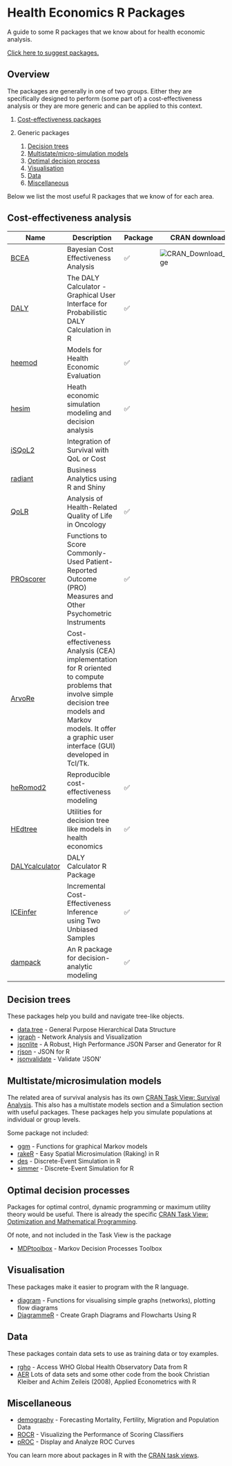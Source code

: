 
Health Economics R Packages
===========================

A guide to some R packages that we know about for health economic analysis.

[Click here to suggest packages.](https://github.com/n8thangreen/health_economics_R_packages/issues)

Overview
--------

The packages are generally in one of two groups. Either they are specifically designed to perform (some part of) a cost-effectiveness analysis or they are more generic and can be applied to this context.

1.  [Cost-effectiveness packages](#cost-effectiveness-analysis)

1.  Generic packages
    1.  [Decision trees](#decision-trees) 
    2.  [Multistate/micro-simulation models](#multistatemicrosimulation-models)
    3.  [Optimal decision process](#optimal-decision-processes)
    4.  [Visualisation](#visualisation)
    5.  [Data](#data)
    6.  [Miscellaneous](#miscellaneous)

Below we list the most useful R packages that we know of for each area.


Cost-effectiveness analysis
---------------------------

| Name | Description | Package | CRAN downloads |
|------|-------------|---------|----------------|
| [BCEA](https://cran.r-project.org/web/packages/BCEA/index.html) | Bayesian Cost Effectiveness Analysis | :white_check_mark: |![CRAN_Download_Badge](http://cranlogs.r-pkg.org/badges/BCEA) |
| [DALY](https://cran.r-project.org/web/packages/DALY/index.html) | The DALY Calculator - Graphical User Interface for Probabilistic DALY Calculation in R | :white_check_mark: | | ![Cranlogs Downloads](http://cranlogs.r-pkg.org/badges/grand-total/DALY)](http://cran.r-project.org/package=DALY)
| [heemod](https://cran.r-project.org/web/packages/heemod/index.html) | Models for Health Economic Evaluation | :white_check_mark: | |
| [hesim](http://innovationvalueinitiative.github.io/hesim/) | Heath economic simulation modeling and decision analysis | :white_check_mark: | |
| [iSQoL2](http://sites.stat.sinica.edu.tw/isqol/) | Integration of Survival with QoL or Cost | | |
| [radiant](http://vnijs.github.io/radiant/) | Business Analytics using R and Shiny | | |
| [QoLR](https://cran.r-project.org/web/packages/QoLR/index.html) | Analysis of Health-Related Quality of Life in Oncology | :white_check_mark: | |
| [PROscorer](https://cran.rstudio.com/web/packages/PROscorer/index.html) | Functions to Score Commonly-Used Patient-Reported Outcome (PRO) Measures and Other Psychometric Instruments | :white_check_mark: | |
| [ArvoRe](http://arvore.r-forge.r-project.org/) | Cost-effectiveness Analysis (CEA) implementation for R oriented to compute problems that involve simple decision tree models and Markov models. It offer a graphic user interface (GUI) developed in Tcl/Tk. | | |
| [heRomod2](https://github.com/jrdnmdhl/heRomod2) | Reproducible cost-effectiveness modeling | :white_check_mark: | |
| [HEdtree](https://github.com/petedodd/HEdtree) | Utilities for decision tree like models in health economics | :white_check_mark: | |
| [DALYcalculator](https://github.com/TuftsCEVR/DALYcalculator) | DALY Calculator R Package | | |
| [ICEinfer](https://cran.r-project.org/web/packages/ICEinfer/index.html) | Incremental Cost-Effectiveness Inference using Two Unbiased Samples | :white_check_mark: | |
| [dampack](https://github.com/feralaes/dampack) | An R package for decision-analytic modeling | :white_check_mark: | |


Decision trees
--------------

These packages help you build and navigate tree-like objects.

-   [data.tree](https://cran.r-project.org/web/packages/data.tree/index.html) - General Purpose Hierarchical Data Structure
-   [igraph](https://cran.r-project.org/web/packages/igraph/index.html) - Network Analysis and Visualization
-   [jsonlite](https://cran.r-project.org/web/packages/jsonlite/index.html) - A Robust, High Performance JSON Parser and Generator for R
-   [rjson](https://cran.r-project.org/web/packages/rjson/index.html) - JSON for R
-   [jsonvalidate](https://github.com/hadley/dplyr) - Validate 'JSON'


Multistate/microsimulation models
----------------------------------

The related area of survival analysis has its own [CRAN Task View: Survival Analysis](https://cran.r-project.org/web/views/Survival.html).
This also has a multistate models section and a Simulation section with useful packages.
These packages help you simulate populations at individual or group levels.

Some package not included:

-   [ggm](https://cran.r-project.org/web/packages/ggm/index.html) - Functions for graphical Markov models
-   [rakeR](https://cran.r-project.org/web/packages/rakeR/index.html) - Easy Spatial Microsimulation (Raking) in R
-   [des](https://github.com/matloff/des) - Discrete-Event Simulation in R
-   [simmer](https://github.com/r-simmer/simmer) - Discrete-Event Simulation for R


Optimal decision processes
--------------------------

Packages for optimal control, dynamic programming or maximum utility theory would be useful. There is already the specific [CRAN Task View: Optimization and Mathematical Programming](https://cran.r-project.org/web/views/Optimization.html).

Of note, and not included in the Task View is the package

-   [MDPtoolbox](https://cran.r-project.org/web/packages/MDPtoolbox/index.html) - Markov Decision Processes Toolbox


Visualisation
-------------

These packages make it easier to program with the R language.

-   [diagram](https://cran.r-project.org/web/packages/diagram/index.html) - Functions for visualising simple graphs (networks), plotting flow diagrams
-   [DiagrammeR](https://cran.r-project.org/web/packages/DiagrammeR/index.html) - Create Graph Diagrams and Flowcharts Using R


Data
----

These packages contain data sets to use as training data or toy examples.

-   [rgho](https://github.com/hadley/babynames) - Access WHO Global Health Observatory Data from R
-   [AER](https://cran.r-project.org/web/packages/AER/index.html) Lots of data sets and some other code from the book Christian Kleiber and Achim Zeileis (2008), Applied Econometrics with R


Miscellaneous
-------------

- [demography](https://www.rdocumentation.org/packages/demography/versions/1.20) - Forecasting Mortality, Fertility, Migration and Population Data
- [ROCR](https://cran.r-project.org/web/packages/ROCR/index.html) - Visualizing the Performance of Scoring Classifiers
- [pROC](https://cran.r-project.org/web/packages/pROC/index.html) - Display and Analyze ROC Curves

You can learn more about packages in R with the [CRAN task views](https://cran.r-project.org/web/views/).
